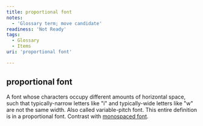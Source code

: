 ```yaml
---
title: proportional font
notes:
  - 'Glossary term; move candidate'
readiness: 'Not Ready'
tags:
  - Glossary
  - Items
uri: 'proportional font'

---
```

## proportional font

A font whose characters occupy different amounts of horizontal space, such that typically-narrow letters like "i" and typically-wide letters like "w" are not the same width. Also called variable-pitch font. This entire definition is in a proportional font. Contrast with [monospaced font](/monospaced_font).

